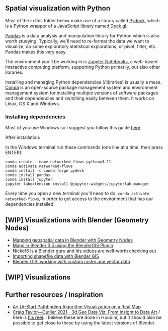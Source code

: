 ## Spatial visualization with Python

Most of the in this folder below make use of a library called [Pydeck](https://deckgl.readthedocs.io/), which is a Python wrapper of a JavaScript library named [Deck.gl](https://deck.gl/).

[Pandas](https://pandas.pydata.org/) is a data analysis and manipulation library for Python which is also worth studying. Typically, we'll need to re-format the data we want to visualize, do some exploratory statistical explorations, or pivot, filter, etc. Pandas makes this very easy.

The environment you'll be working in is [Jupyter Notebooks](https://jupyter.org/), a web-based interactive computing platform, supporting Python primarily, but also other libraries.

Installing and managing Python dependencies (/libraries) is usually a mess. [Conda](https://anaconda.org/anaconda/conda) is an open-source package management system and environment management system for installing multiple versions of software packages and their dependencies and switching easily between them. It works on Linux, OS X and Windows.

### Installing dependencies

Most of you use Windows so I suggest you follow this guide [here](https://www.youtube.com/watch?v=i0DCPOiNK4A&ab_channel=AmitThinks).

After installation:

In the Windows terminal run these commands (one line at a time, then press ENTER):

```
conda create --name networked-flows python=3.11
conda activate networked-flows
conda install -c conda-forge pydeck
conda install pandas
conda install jupyter
jupyter labextension install @jupyter-widgets/jupyterlab-manager
```

Every time you open a new terminal you'll need to do:
`conda activate networked-flows`,
in order to get access to the environment that has our dependencies installed.

## [WIP] Visualizations with Blender (Geometry Nodes)

- [Mapping geospatial data in Blender with Geometry Nodes](https://peteratwoodprojects.wordpress.com/2024/01/26/mapping-geospatial-data-in-blender-with-geometry-nodes/)
- [Maps in Blender 3.5 using the BlenderGIS Plugin](https://www.youtube.com/watch?v=PmHxBn7F9Fw&ab_channel=jaredstanley)
- Nicko16 is a Blender guru and [his videos](https://www.youtube.com/@Nicko16) are well-worth checking out
- [Importing shapefile data with Blender GIS](https://www.youtube.com/watch?v=WviTi0q2BpA&t=457s&ab_channel=Nicko16)
- [Blender GIS: working with custom raster and vector data](https://www.youtube.com/watch?v=t9CH-cg8scc&t=218s&ab_channel=4DResearchLab)

## [WIP] Visualizations

## Further resources / inspiration

- [A\* (A-Star) Pathfinding Algorithm Visualization on a Real Map](https://www.youtube.com/watch?v=CgW0HPHqFE8&ab_channel=onesandzeros)
- [Craig Taylor—Outlier 2021—3d Geo Data Viz: From Insight to Data Art](https://www.youtube.com/watch?v=wxmqG_jxJiw&ab_channel=DataVisualizationSociety) / here is [his reel](https://www.youtube.com/watch?v=KLsR7IXYdP0&ab_channel=CraigTaylor). I believe these are done in Houdini, but it should also be possible to get close to these by using the latest versions of Blender.
